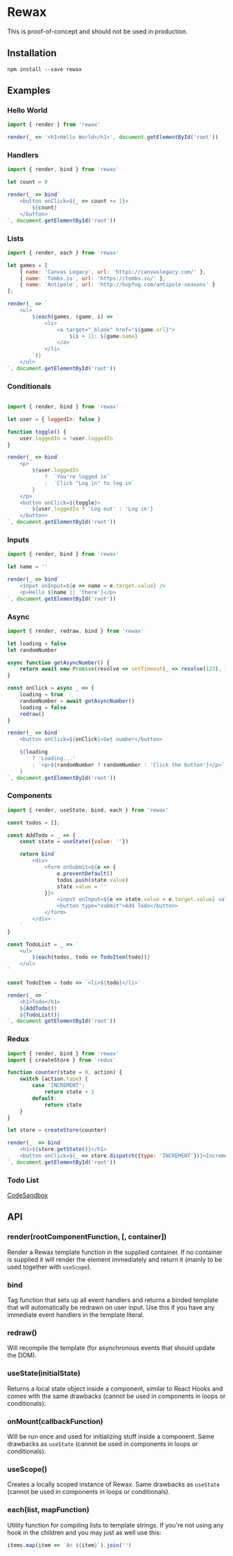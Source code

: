 # Rewax
This is proof-of-concept and should not be used in production.

## Installation
```
npm install --save rewax
```

## Examples
### Hello World
```JavaScript
import { render } from 'rewax'

render(_ => '<h1>Hello World</h1>', document.getElementById('root'))
```

### Handlers
```JavaScript
import { render, bind } from 'rewax'

let count = 0

render(_ => bind`
    <button onClick=${_ => count += 1}>
        ${count}
    </button>
`, document.getElementById('root'))
```

### Lists
```JavaScript
import { render, each } from 'rewax'

let games = [
    { name: 'Canvas Legacy', url: 'https://canvaslegacy.com/' },
    { name: 'Tombs.io', url: 'https://tombs.io/' },
    { name: 'Antipole', url: 'http://hopfog.com/antipole-seasons' }
];

render(_ => `
    <ul>
        ${each(games, (game, i) => `
            <li>
                <a target="_blank" href="${game.url}">
                    ${i + 1}: ${game.name}
                </a>
            </li>
        `)}
    </ul>
`, document.getElementById('root'))
```

### Conditionals
```JavaScript

import { render, bind } from 'rewax'

let user = { loggedIn: false }

function toggle() {
    user.loggedIn = !user.loggedIn
}

render(_ => bind`
    <p>
        ${user.loggedIn 
            ?  `You're logged in`
            :  `Click "Log in" to log in`
        }
    </p>
    <button onClick=${toggle}>
        ${user.loggedIn ? 'Log out' : 'Log in'}
    </button>
`, document.getElementById('root'))
```

### Inputs
```JavaScript
import { render, bind } from 'rewax'

let name = ''

render(_ => bind`
    <input onInput=${e => name = e.target.value} />
    <p>Hello ${name || 'there'}</p>
`, document.getElementById('root'))
```

### Async
```JavaScript
import { render, redraw, bind } from 'rewax'

let loading = false
let randomNumber

async function getAsyncNumber() {
    return await new Promise(resolve => setTimeout(_ => resolve(123), 1000))
}

const onClick = async _ => {
    loading = true
    randomNumber = await getAsyncNumber()
    loading = false
    redraw()
}

render(_ => bind`
    <button onClick=${onClick}>Get number</button>

    ${loading
        ? 'Loading...'
        : `<p>${randomNumber ? randomNumber : 'Click the button'}</p>`
    }
`, document.getElementById('root'))
```

### Components
```JavaScript
import { render, useState, bind, each } from 'rewax'

const todos = [];

const AddTodo = _ => {
    const state = useState({value: ''})

    return bind`
        <div>
            <form onSubmit=${e => {
                e.preventDefault()
                todos.push(state.value)
                state.value = ''
            }}>
                <input onInput=${e => state.value = e.target.value} value="${state.value}" />
                <button type="submit">Add Todo</button>
            </form>
        </div>
    `
}

const TodoList = _ => `
    <ul>
        ${each(todos, todo => TodoItem(todo))}
    </ul>
`

const TodoItem = todo => `<li>${todo}</li>`

render(_ => `
    <h1>Todo</h1>
    ${AddTodo()}
    ${TodoList()}
`, document.getElementById('root'))
```

### Redux
```JavaScript
import { render, bind } from 'rewax'
import { createStore } from 'redux'

function counter(state = 0, action) {
    switch (action.type) {
        case 'INCREMENT':
            return state + 1
        default:
            return state
    }
}

let store = createStore(counter)

render(_  => bind`
    <h1>${store.getState()}</h1>
    <button onClick=${_ => store.dispatch({type: 'INCREMENT'})}>Increment</button>
`, document.getElementById('root'))
```

### Todo List

[CodeSandbox](https://codesandbox.io/s/cranky-black-c0u0d)

## API
### render(rootComponentFunction, [, container])
Render a Rewax template function in the supplied container. If no container is supplied it will render the element immediately and return it (mainly to be used together with `useScope`).

### bind
Tag function that sets up all event handlers and returns a binded template that will automatically be redrawn on user input. Use this if you have any immediate event handlers in the template literal.

### redraw()
Will recompile the template (for asynchronous events that should update the DOM).

### useState(initialState)
Returns a local state object inside a component, similar to React Hooks and comes with the same drawbacks (cannot be used in components in loops or conditionals).

### onMount(callbackFunction)
Will be run once and used for initializing stuff inside a component. Same drawbacks as `useState` (cannot be used in components in loops or conditionals).

### useScope()
Creates a locally scoped instance of Rewax. Same drawbacks as `useState` (cannot be used in components in loops or conditionals).

### each(list, mapFunction)
Utility function for compiling lists to template strings. If you're not using any hook in the children and you may just as well use this:
```JavaScript
items.map(item => `An ${item}`).join('')
```
